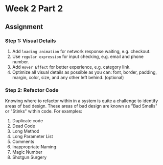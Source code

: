 # Week 2 Part 2

## Assignment

### Step 1: Visual Details

1. Add `loading animation` for network response waiting, e.g. checkout.
2. Use `regular expression` for input checking, e.g. email and phone number.
3. Add `Hover Effect` for better experience, e.g. category link.
4. Optimize all visual details as possible as you can: font, border, padding, margin, color, size, and any other left behind. (optional)

### Step 2: Refactor Code

Knowing where to refactor within in a system is quite a challenge to identify areas of bad design. These
areas of bad design are known as "Bad Smells" or "Stinks" within code. For examples:

1. Duplicate code
2. Dead Code
3. Long Method
4. Long Parameter List
5. Comments
6. Inappropriate Naming
7. Magic Number
8. Shotgun Surgery
